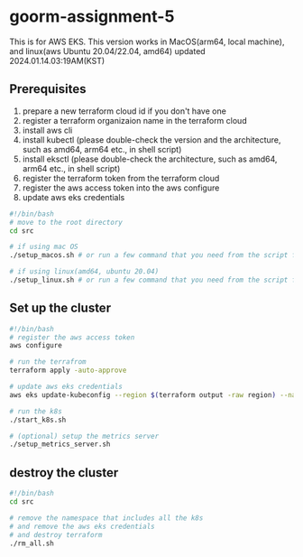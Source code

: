 # goorm-assignment-5

This is for AWS EKS.
This version works in MacOS(arm64, local machine), and linux(aws Ubuntu 20.04/22.04, amd64)
updated 2024.01.14.03:19AM(KST)

## Prerequisites

1. prepare a new terraform cloud id if you don't have one
2. register a terraform organizaion name in the terraform cloud
3. install aws cli
4. install kubectl (please double-check the version and the architecture, such as amd64, arm64 etc., in shell script)
5. install eksctl (please double-check the architecture, such as amd64, arm64 etc., in shell script)
6. register the terraform token from the terraform cloud
7. register the aws access token into the aws configure
8. update aws eks credentials

```bash
#!/bin/bash
# move to the root directory
cd src

# if using mac OS
./setup_macos.sh # or run a few command that you need from the script file

# if using linux(amd64, ubuntu 20.04)
./setup_linux.sh # or run a few command that you need from the script file
```

## Set up the cluster

```bash
#!/bin/bash
# register the aws access token
aws configure

# run the terrafrom
terraform apply -auto-approve

# update aws eks credentials
aws eks update-kubeconfig --region $(terraform output -raw region) --name $(terraform output -raw cluster_name)

# run the k8s
./start_k8s.sh

# (optional) setup the metrics server
./setup_metrics_server.sh
```

## destroy the cluster

```bash
#!/bin/bash
cd src

# remove the namespace that includes all the k8s
# and remove the aws eks credentials
# and destroy terraform
./rm_all.sh
```
